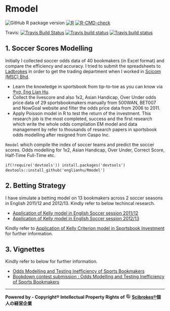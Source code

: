 # Rmodel
<!-- badges: start -->
![GitHub R package version](https://img.shields.io/github/r-package/v/englianhu/rmodel?color=%238E1F07&style=plastic)
[![R](https://github.com/scibrokes/Rmodel/actions/workflows/r.yml/badge.svg)](https://github.com/scibrokes/Rmodel/actions/workflows/r.yml)
[![R-CMD-check](https://github.com/scibrokes/Rmodel/workflows/R-CMD-check/badge.svg)](https://github.com/scibrokes/Rmodel/actions)

Travis: [![Travis Build Status](https://travis-ci.com/englianhu/wk4package.svg?branch=main)](https://travis-ci.com/englianhu/wk4package)
[![Travis build status](https://travis-ci.com/scibrokes/Rmodel.svg?branch=master)](https://travis-ci.com/scibrokes/Rmodel)
[![Travis build status](https://travis-ci.com/englianhu/Rmodel.svg?branch=master)](https://travis-ci.com/englianhu/Rmodel)
<!-- badges: end -->

## 1. Soccer Scores Modelling

  Initially I collected soccer odds data of 40 bookmakers (in Excel format) and compare the efficiency and accuracy. I tried to submit the spreadsheets to [Ladbrokes](https://www.ladbrokescoralplc.com/) in order to get the trading department when I worked in [Scicom (MSC) Bhd](http://www.scicom-intl.com/).

- Learn the knowledge in sportsbook from tip-to-toe as you can know via [®γσ, ξηg Lian Hu](https://englianhu.wordpress.com/).
- Collect the livescore and also 1x2, Asian Handicap, Over Under odds price data of 29 sportsbookmakers manually from 500WAN, BET007 and NowGoal website and filter the odds price data from 2006 to 2011.
- Apply Poisson model in R to test the return of the investment. This research job is the most completed, success and the first research which write the whole odds compilation EM model and data management by refer to thousands of research papers in sportsbook odds modelling after resigned from Caspo Inc.

`Rmodel` which compile the index of soccer teams and predict the soccer scores. Odds modelling for 1x2, Asian Handicap, Over Under, Correct Score, Half-Time Full-Time etc.

```
if(!require('devtools')) install.packages('devtools')
devtools::install_github('englianhu/Rmodel')
```

## 2. Betting Strategy

  I have simulate a betting model on 13 bookmakers across 2 soccer seasons in English 2011/12 and 2012/13. Kindly refer to below techincal research.

  - [Application of Kelly model in English Soccer session 2011/12](http://rpubs.com/englianhu/kelly_eng1112)
  - [Application of Kelly model in English Soccer session 2012/13](http://rpubs.com/englianhu/kelly_eng1213)

  Kindly refer to [Application of Kelly Criterion model in Sportsbook Investment](https://github.com/scibrokes/kelly-criterion) for further information.

## 3. Vignettes

Kindly refer to below for further information.

- [Odds Modelling and Testing Inefficiency of Sports Bookmakers](https://github.com/scibrokes/odds-modelling-and-testing-inefficiency-of-sports-bookmakers)
- [Bookdown contest submission : Odds Modelling and Testing Inefficiency of Sports Bookmakers](http://rpubs.com/englianhu/rmodel-vignettes1)

---

**Powered by - Copyright® Intellectual Property Rights of <img src='figure/scb-logo3rs.jpg' width='16'> [Scibrokes®](http://www.scibrokes.com)個人の経営企業**
